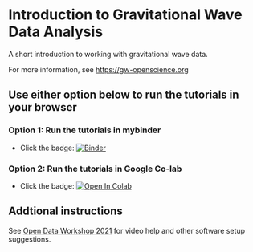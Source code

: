 # Introduction to Gravitational Wave Data Analysis

A short introduction to working with gravitational wave data.

For more information, see https://gw-openscience.org

## Use either option below to run the tutorials in your browser

### Option 1: Run the tutorials in mybinder

 * Click the badge:   [![Binder](https://mybinder.org/badge_logo.svg)](https://mybinder.org/v2/gh/jkanner/gw-intro/main)

### Option 2: Run the tutorials in Google Co-lab

* Click the badge: [![Open In Colab](https://colab.research.google.com/assets/colab-badge.svg)](https://colab.research.google.com/github/jkanner/gw-intro/blob/main)

## Addtional instructions

See [Open Data Workshop 2021](https://github.com/gw-odw/odw-2021/blob/master/setup.md) for video help and other software setup suggestions.
